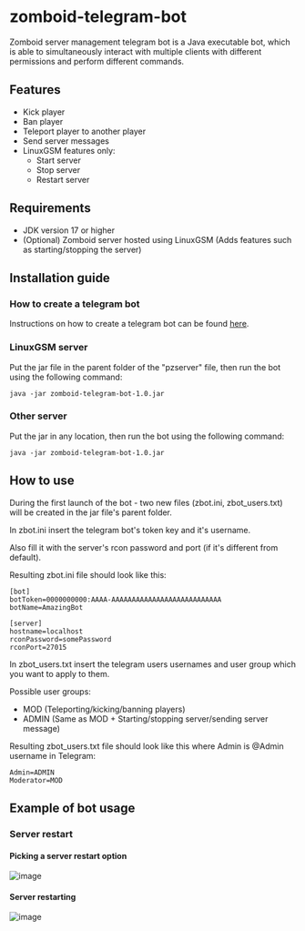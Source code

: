 # zomboid-telegram-bot
Zomboid server management telegram bot is a Java executable bot, which is able to simultaneously interact with multiple clients with different permissions and perform different commands.

## Features
- Kick player
- Ban player
- Teleport player to another player
- Send server messages
- LinuxGSM features only:
  - Start server
  - Stop server
  - Restart server

## Requirements
- JDK version 17 or higher
- (Optional) Zomboid server hosted using LinuxGSM (Adds features such as starting/stopping the server)

## Installation guide
### How to create a telegram bot
Instructions on how to create a telegram bot can be found [here](https://core.telegram.org/bots/features#creating-a-new-bot).

### LinuxGSM server
Put the jar file in the parent folder of the "pzserver" file, then run the bot using the following command:
```
java -jar zomboid-telegram-bot-1.0.jar
```

### Other server
Put the jar in any location, then run the bot using the following command:
```
java -jar zomboid-telegram-bot-1.0.jar
```

## How to use
During the first launch of the bot - two new files (zbot.ini, zbot_users.txt) will be created in the jar file's parent folder.

In zbot.ini insert the telegram bot's token key and it's username.

Also fill it with the server's rcon password and port (if it's different from default).

Resulting zbot.ini file should look like this:
```
[bot]
botToken=0000000000:AAAA-AAAAAAAAAAAAAAAAAAAAAAAAAAA
botName=AmazingBot

[server]
hostname=localhost
rconPassword=somePassword
rconPort=27015
```
In zbot_users.txt insert the telegram users usernames and user group which you want to apply to them.

Possible user groups:
- MOD (Teleporting/kicking/banning players)
- ADMIN (Same as MOD + Starting/stopping server/sending server message)

Resulting zbot_users.txt file should look like this where Admin is @Admin username in Telegram:
```
Admin=ADMIN
Moderator=MOD
```
## Example of bot usage
### Server restart
#### Picking a server restart option
![image](https://github.com/LessLuck/zomboid-telegram-bot/assets/16764015/3045d650-26d4-4a4a-9822-e26cb38bd671)

#### Server restarting
![image](https://github.com/LessLuck/zomboid-telegram-bot/assets/16764015/27b32170-fe18-48aa-9007-2ee4185c1f0e)
